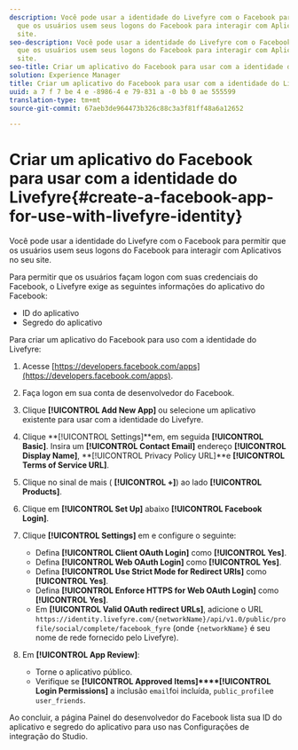 ```yaml
---
description: Você pode usar a identidade do Livefyre com o Facebook para permitir
  que os usuários usem seus logons do Facebook para interagir com Aplicativos no seu
  site.
seo-description: Você pode usar a identidade do Livefyre com o Facebook para permitir
  que os usuários usem seus logons do Facebook para interagir com Aplicativos no seu
  site.
seo-title: Criar um aplicativo do Facebook para usar com a identidade do Livefyre
solution: Experience Manager
title: Criar um aplicativo do Facebook para usar com a identidade do Livefyre
uuid: a 7 f 7 be 4 e -8986-4 e 79-831 a -0 bb 0 ae 555599
translation-type: tm+mt
source-git-commit: 67aeb3de964473b326c88c3a3f81ff48a6a12652

---
```



# Criar um aplicativo do Facebook para usar com a identidade do Livefyre{#create-a-facebook-app-for-use-with-livefyre-identity}

Você pode usar a identidade do Livefyre com o Facebook para permitir que os usuários usem seus logons do Facebook para interagir com Aplicativos no seu site.

Para permitir que os usuários façam logon com suas credenciais do Facebook, o Livefyre exige as seguintes informações do aplicativo do Facebook:

* ID do aplicativo
* Segredo do aplicativo

Para criar um aplicativo do Facebook para uso com a identidade do Livefyre:

1. Acesse [https://developers.facebook.com/apps](https://developers.facebook.com/apps).
1. Faça logon em sua conta de desenvolvedor do Facebook.
1. Clique **[!UICONTROL Add New App]** ou selecione um aplicativo existente para usar com a identidade do Livefyre.
1. Clique **[!UICONTROL Settings]**em, em seguida **[!UICONTROL Basic]**. Insira um **[!UICONTROL Contact Email]** endereço **[!UICONTROL Display Name]**, **[!UICONTROL Privacy Policy URL]**e **[!UICONTROL Terms of Service URL]**.
1. Clique no sinal de mais ( **[!UICONTROL +]**) ao lado **[!UICONTROL Products]**.
1. Clique em **[!UICONTROL Set Up]** abaixo **[!UICONTROL Facebook Login]**.
1. Clique **[!UICONTROL Settings]** em e configure o seguinte:

   * Defina **[!UICONTROL Client OAuth Login]** como **[!UICONTROL Yes]**.
   * Defina **[!UICONTROL Web OAuth Login]** como **[!UICONTROL Yes]**.
   * Defina **[!UICONTROL Use Strict Mode for Redirect URIs]** como **[!UICONTROL Yes]**.
   * Defina **[!UICONTROL Enforce HTTPS for Web OAuth Login]** como **[!UICONTROL Yes]**.
   * Em **[!UICONTROL Valid OAuth redirect URLs]**, adicione o URL `https://identity.livefyre.com/{networkName}/api/v1.0/public/profile/social/complete/facebook_fyre` (onde `{networkName}` é seu nome de rede fornecido pelo Livefyre).

1. Em **[!UICONTROL App Review]**:

   * Torne o aplicativo público.
   * Verifique se **[!UICONTROL Approved Items]****[!UICONTROL Login Permissions]** a inclusão `email`foi incluída, `public_profile`e `user_friends`.

Ao concluir, a página Painel do desenvolvedor do Facebook lista sua ID do aplicativo e segredo do aplicativo para uso nas Configurações de integração do Studio.
